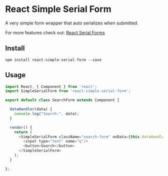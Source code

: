 # React Simple Serial Form

A very simple form wrapper that auto serializes when submitted.

For more features check out: [React Serial Forms](https://github.com/LevInteractive/react-serial-forms)

## Install

```shell
npm install react-simple-serial-form --save
```

## Usage

```javascript
import React, { Component } from 'react';
import SimpleSerialForm from 'react-simple-serial-form';

export default class SearchForm extends Component {

  dataHandler(data) {
    console.log("Search:", data);
  }

  render() {
    return (
      <SimpleSerialForm className="search-form" onData={this.dataHandler}>
        <input type="text" name="q"/>
        <button>Search</button>
      </SimpleSerialForm>
    );
  }

};
```

